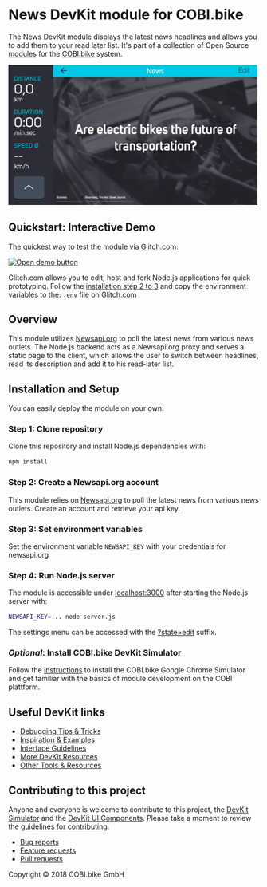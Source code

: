 # News DevKit module for COBI.bike

The News DevKit module displays the latest news headlines and allows you to add them to your read later list.
It's part of a collection of Open Source [modules](https://cobi.bike/devkit) for the [COBI.bike](https://cobi.bike) system.

<img src="screenshot.png" width="500px" alt="COBI.bike News module">

## Quickstart: Interactive Demo

The quickest way to test the module via [Glitch.com](https://glitch.com):

[<img src="https://cdn.cobi.bike/static/devkit-assets/github/open_demo_button.png" width="170px" alt="Open demo button">](https://glitch.com/edit/#!/import/github/cobi-bike/Module-News)

Glitch.com allows you to edit, host and fork Node.js applications for quick prototyping.
Follow the [installation step 2 to 3](#installation-and-setup) and copy the environment variables to the: `.env` file on Glitch.com

## Overview
This module utilizes [Newsapi.org](https://newsapi.org/register) to poll the latest news from various news outlets.
The Node.js backend acts as a Newsapi.org proxy and serves a static page to the client, which allows the user to switch between headlines, read its description and add it to his read-later list.

## Installation and Setup

You can easily deploy the module on your own:

### Step 1: Clone repository

Clone this repository and install Node.js dependencies with:

``` bash
npm install
```  

### Step 2: Create a Newsapi.org account

This module relies on [Newsapi.org](https://newsapi.org/register) to poll the latest news from various news outlets. Create an account and retrieve your api key.

### Step 3: Set environment variables

Set the environment variable `NEWSAPI_KEY` with your credentials for newsapi.org


### Step 4: Run Node.js server

The module is accessible under [localhost:3000](http://localhost:3000/) after starting the Node.js server with:
``` bash
NEWSAPI_KEY=... node server.js
```  
The settings menu can be accessed with the [?state=edit](http://localhost:3000/?state=edit) suffix.

### _Optional_: Install COBI.bike DevKit Simulator

Follow the [instructions](https://github.com/cobi-bike/DevKit#-test-your-module) to install the COBI.bike Google Chrome Simulator and get familiar with the basics of module development on the COBI plattform.

## Useful DevKit links

* [Debugging Tips & Tricks](https://github.com/cobi-bike/DevKit#debugging-tips--tricks)
* [Inspiration & Examples](https://github.com/cobi-bike/DevKit#inspiration--examples)
* [Interface Guidelines](https://github.com/cobi-bike/DevKit#interface-guidelines)
* [More DevKit Resources](https://github.com/cobi-bike/DevKit#inspiration--examples)
* [Other Tools & Resources](https://github.com/cobi-bike/DevKit#other-tools--resources)


## Contributing to this project

Anyone and everyone is welcome to contribute to this project, the [DevKit Simulator](https://github.com/cobi-bike/DevKit-Simulator) and the [DevKit UI Components](https://github.com/cobi-bike/DevKit-UI). Please take a moment to review the [guidelines for contributing](https://github.com/cobi-bike/DevKit/blob/master/CONTRIBUTING.md).

* [Bug reports](https://github.com/cobi-bike/DevKit/blob/master/CONTRIBUTING.md#bugs)
* [Feature requests](https://github.com/cobi-bike/DevKit/blob/master/CONTRIBUTING.md#features)
* [Pull requests](https://github.com/cobi-bike/DevKit/blob/master/CONTRIBUTING.md#pull-requests)

Copyright © 2018 COBI.bike GmbH
